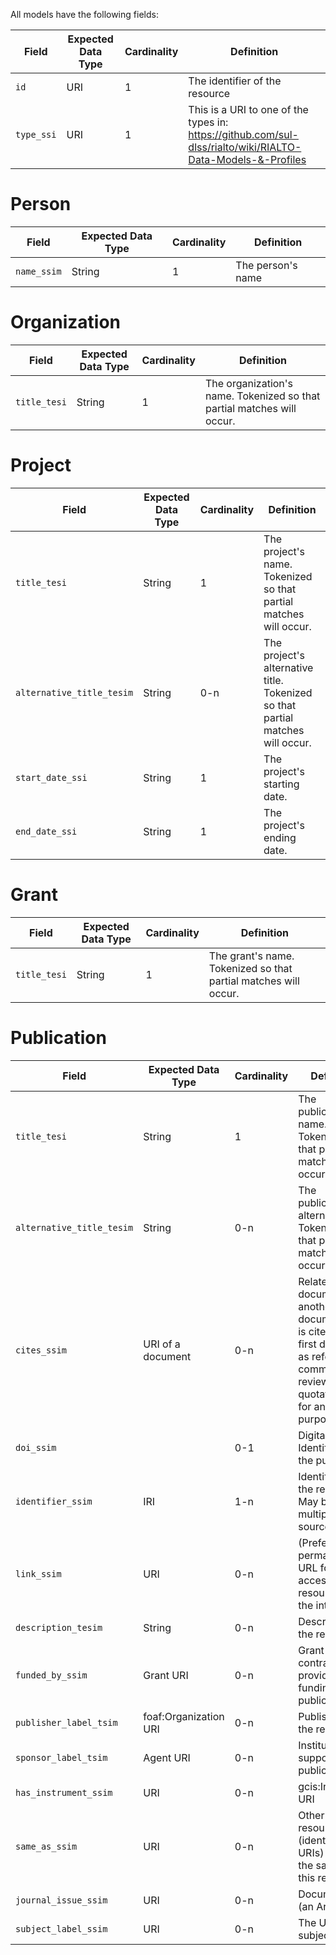 All models have the following fields:

Field               | Expected Data Type | Cardinality | Definition
------------------- | ------------------ | ----------- | ----------------------
`id` | URI | 1 | The identifier of the resource
`type_ssi` | URI | 1 | This is a URI to one of the types in: https://github.com/sul-dlss/rialto/wiki/RIALTO-Data-Models-&-Profiles

# Person

Field               | Expected Data Type | Cardinality | Definition
------------------- | ------------------ | ----------- | ----------------------
`name_ssim` | String | 1 | The person's name

# Organization

Field               | Expected Data Type | Cardinality | Definition
------------------- | ------------------ | ----------- | ----------------------
`title_tesi` | String | 1 | The organization's name. Tokenized so that partial matches will occur.

# Project

Field               | Expected Data Type | Cardinality | Definition
------------------- | ------------------ | ----------- | ----------------------
`title_tesi` | String | 1 | The project's name. Tokenized so that partial matches will occur.
`alternative_title_tesim` | String | 0-n | The project's alternative title. Tokenized so that partial matches will occur.
`start_date_ssi` | String | 1 | The project's starting date.
`end_date_ssi` | String | 1 | The project's ending date.

# Grant

Field               | Expected Data Type | Cardinality | Definition
------------------- | ------------------ | ----------- | ----------------------
`title_tesi` | String | 1 | The grant's name. Tokenized so that partial matches will occur.

# Publication

Field               | Expected Data Type | Cardinality | Definition
------------------- | ------------------ | ----------- | ----------------------
`title_tesi` | String | 1 | The publication's name. Tokenized so that partial matches will occur.
`alternative_title_tesim` | String | 0-n | The publications's alternative title. Tokenized so that partial matches will occur.
`cites_ssim`| URI of a document| 0-n | Relates a document to another document that is cited by the first document as reference, comment, review, quotation or for another purpose.
`doi_ssim`|| 0-1 | Digital Object Identifier for the publication.
`identifier_ssim`| IRI | 1-n | Identifier for the resource. May be from multiple sources.
`link_ssim` | URI | 0-n | (Preferably, permanent) URL for accessing the resource on the internet.
`description_tesim` | String | 0-n | Description of the resource.
`funded_by_ssim` | Grant URI | 0-n | Grant (or contract) providing funding for the publication.
`publisher_label_tsim` | foaf:Organization URI | 0-n | Publisher of the resource.
`sponsor_label_tsim` | Agent URI | 0-n | Institution supporting the publication.
`has_instrument_ssim` | URI | 0-n | gcis:Instrument URI
`same_as_ssim` | URI | 0-n | Other resources (identified via URIs) that are the same as this resource.
`journal_issue_ssim` | URI | 0-n | Document URI (an Article)
`subject_label_ssim` | URI | 0-n | The URI for the subject
